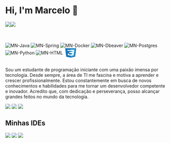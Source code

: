 # Hi, I'm Marcelo 👋


<a href="https://github.com/MarceloNobrega29">
  <table>
    <tr>
      <img height="180" src="https://github-readme-stats.vercel.app/api?username=MarceloNobrega29&show_icons=true&theme=darcula" />
      <img height="180" src="https://github-readme-stats.vercel.app/api/top-langs/?username=MarceloNobrega29&layout=compact&theme=darcula" />
    </tr>
  </table>
</a>



<div style="display: inline_block"><br>
  <img align="center" alt="MN-Java" height="30" width="40" src="https://cdn.jsdelivr.net/gh/devicons/devicon@latest/icons/java/java-original.svg" />   
  <img align="center" alt="MN-Spring" height="30" width="40" src="https://cdn.jsdelivr.net/gh/devicons/devicon@latest/icons/spring/spring-original.svg" /> 
  <img align="center" alt="MN-Docker" height="30" width="40" src="https://cdn.jsdelivr.net/gh/devicons/devicon@latest/icons/docker/docker-plain-wordmark.svg" /> 
  <img align="center" alt="MN-Dbeaver" height="30" width="40" src="https://cdn.jsdelivr.net/gh/devicons/devicon@latest/icons/dbeaver/dbeaver-original.svg" /> 
  <img align="center" alt="MN-Postgres" height="30" width="40" src="https://cdn.jsdelivr.net/gh/devicons/devicon@latest/icons/postgresql/postgresql-original.svg" /> 
  <img align="center" alt="MN-Python" height="30" width="40" src="https://cdn.jsdelivr.net/gh/devicons/devicon@latest/icons/python/python-original.svg" />  
  <img align="center" alt="MN-HTML" height="30" width="40" src="https://cdn.jsdelivr.net/gh/devicons/devicon@latest/icons/html5/html5-original.svg">     
  <img align="center" alt="MN-CSS" height="30" width="40" src="https://raw.githubusercontent.com/devicons/devicon/master/icons/css3/css3-original.svg">
</div>
 
  ## 
  Sou um estudante de programação iniciante com uma paixão imensa por tecnologia. Desde sempre, a área de TI me fascina e motiva a aprender e crescer profissionalmente. Estou constantemente em busca de novos conhecimentos e habilidades para me tornar um desenvolvedor competente e inovador. Acredito que, com dedicação e perseverança, posso alcançar grandes feitos no mundo da tecnologia.

  
<div>  
  <a href="https://www.instagram.com/ferreir4.nb/" target="_blank"><img src="https://img.shields.io/badge/-Instagram-%23E4405F?style=for-the-badge&logo=instagram&logoColor=white" target="_blank"></a>
  <a href = "mailto:nobregamf29@hotmail.com"><img src="https://img.shields.io/badge/-Gmail-%23333?style=for-the-badge&logo=gmail&logoColor=white" target="_blank"></a>
  <a href="https://www.linkedin.com/in/marcelo-n%C3%B3brega-8046752ba/" target="_blank"><img src="https://img.shields.io/badge/-LinkedIn-0078D4?style=for-the-badge&logo=linkedin&logoColor=white" target="_blank"></a> 
  
</div>

## Minhas IDEs

<div>
  <img src="https://img.shields.io/badge/IntelliJ_IDEA-000000.svg?style=for-the-badge&logo=intellij-idea&logoColor=white">
  <img src="https://img.shields.io/badge/Eclipse-333333?style=for-the-badge&logo=eclipse&logoColor=white">
  <img src="https://img.shields.io/badge/Visual_Studio_Code-0078D4?style=for-the-badge&logo=visual%20studio%20code&logoColor=white">

</div>

